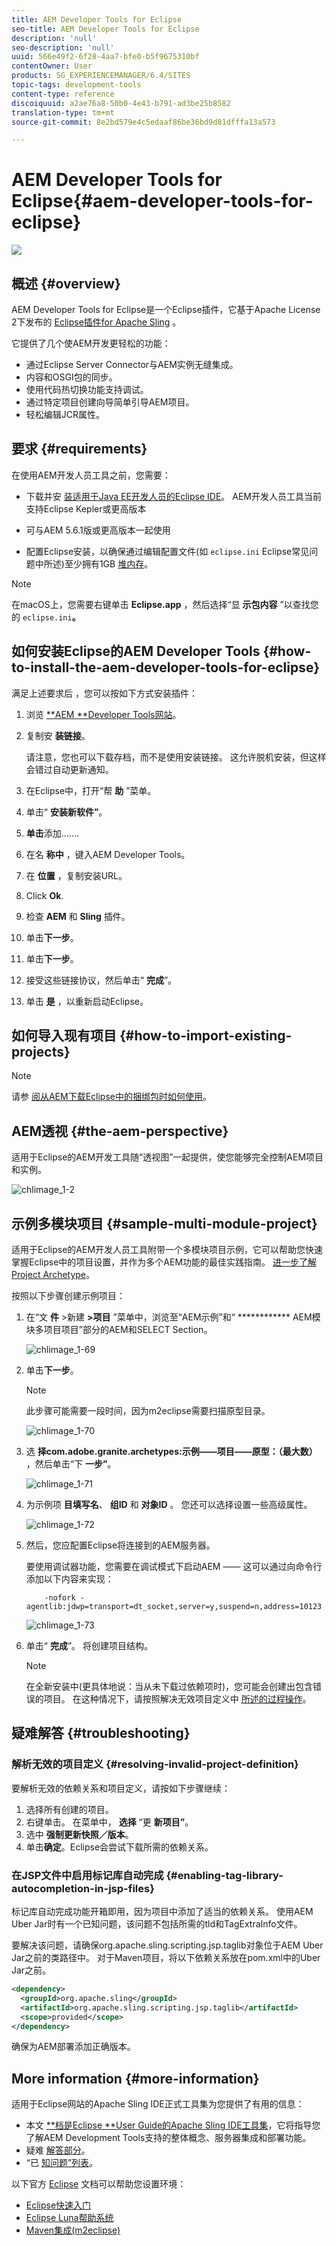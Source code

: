 ```yaml
---
title: AEM Developer Tools for Eclipse
seo-title: AEM Developer Tools for Eclipse
description: 'null'
seo-description: 'null'
uuid: 566e49f2-6f28-4aa7-bfe0-b5f9675310bf
contentOwner: User
products: SG_EXPERIENCEMANAGER/6.4/SITES
topic-tags: development-tools
content-type: reference
discoiquuid: a2ae76a8-50b0-4e43-b791-ad3be25b8582
translation-type: tm+mt
source-git-commit: 8e2bd579e4c5edaaf86be36bd9d81dfffa13a573

---
```



# AEM Developer Tools for Eclipse{#aem-developer-tools-for-eclipse}

![](do-not-localize/chlimage_1-9.png)

## 概述 {#overview}

AEM Developer Tools for Eclipse是一个Eclipse插件，它基于Apache License 2下发布的 [Eclipse插件for Apache Sling](https://sling.apache.org/documentation/development/ide-tooling.html) 。

它提供了几个使AEM开发更轻松的功能：

* 通过Eclipse Server Connector与AEM实例无缝集成。
* 内容和OSGI包的同步。
* 使用代码热切换功能支持调试。
* 通过特定项目创建向导简单引导AEM项目。
* 轻松编辑JCR属性。

## 要求 {#requirements}

在使用AEM开发人员工具之前，您需要：

* 下载并安 [装适用于Java EE开发人员的Eclipse IDE](https://eclipse.org/downloads/packages/eclipse-ide-java-ee-developers/lunar)。 AEM开发人员工具当前支持Eclipse Kepler或更高版本

* 可与AEM 5.6.1版或更高版本一起使用
* 配置Eclipse安装，以确保通过编辑配置文件(如 `eclipse.ini` Eclipse常见问题中所述)至少拥有1GB [堆内存](https://wiki.eclipse.org/FAQ_How_do_I_increase_the_heap_size_available_to_Eclipse%3F)。

>[!NOTE]
>
>在macOS上，您需要右键单击 **Eclipse.app** ，然后选择“显 **示包内容** ”以查找您的 `eclipse.ini`**。**

## 如何安装Eclipse的AEM Developer Tools {#how-to-install-the-aem-developer-tools-for-eclipse}

满足上述要求后 [](#requirements) ，您可以按如下方式安装插件：

1. 浏览 [**AEM **Developer Tools网站](https://eclipse.adobe.com/aem/dev-tools/)。

1. 复制安 **装链接**。

   请注意，您也可以下载存档，而不是使用安装链接。 这允许脱机安装，但这样会错过自动更新通知。

1. 在Eclipse中，打开“帮 **助** ”菜单。
1. 单击“ **安装新软件”**。
1. **单击**&#x200B;添加…….
1. 在名 **称中** ，键入AEM Developer Tools。
1. 在 **位置** ，复制安装URL。
1. Click **Ok**.
1. 检查 **AEM** 和 **Sling** 插件。
1. 单击&#x200B;**下一步**。
1. 单击&#x200B;**下一步**。
1. 接受这些链接协议，然后单击“ **完成**”。
1. 单击 **是** ，以重新启动Eclipse。

## 如何导入现有项目 {#how-to-import-existing-projects}

>[!NOTE]
>
>请参 [阅从AEM下载Eclipse中的捆绑包时如何使用](https://stackoverflow.com/questions/29699726/how-to-work-with-a-bundle-in-eclipse-when-it-was-downloaded-from-aem/29705407#29705407)。

## AEM透视 {#the-aem-perspective}

适用于Eclipse的AEM开发工具随“透视图”一起提供，使您能够完全控制AEM项目和实例。

![chlimage_1-2](assets/chlimage_1-2.jpeg)

## 示例多模块项目 {#sample-multi-module-project}

适用于Eclipse的AEM开发人员工具附带一个多模块项目示例，它可以帮助您快速掌握Eclipse中的项目设置，并作为多个AEM功能的最佳实践指南。 [进一步了解Project Archetype](https://github.com/Adobe-Marketing-Cloud/aem-project-archetype)。

按照以下步骤创建示例项目：

1. 在“文 **件** >新建 **>项目** ”菜单中，浏览至“AEM示例”和“ ************ AEM模块多项目项目”部分的AEM和SELECT Section。

   ![chlimage_1-69](assets/chlimage_1-69.png)

1. 单击&#x200B;**下一步**。

   >[!NOTE]
   >
   >此步骤可能需要一段时间，因为m2eclipse需要扫描原型目录。

   ![chlimage_1-70](assets/chlimage_1-70.png)

1. 选 **择com.adobe.granite.archetypes:示例——项目——原型：（最大数）** ，然后单击“下 **一步”**。

   ![chlimage_1-71](assets/chlimage_1-71.png)

1. 为示例项 **目填写名**、 **组ID** 和 **对象ID** 。 您还可以选择设置一些高级属性。

   ![chlimage_1-72](assets/chlimage_1-72.png)

1. 然后，您应配置Eclipse将连接到的AEM服务器。

   要使用调试器功能，您需要在调试模式下启动AEM —— 这可以通过向命令行添加以下内容来实现：

   ```
       -nofork -agentlib:jdwp=transport=dt_socket,server=y,suspend=n,address=10123
   ```

   ![chlimage_1-73](assets/chlimage_1-73.png)

1. 单击“ **完成**”。 将创建项目结构。

   >[!NOTE]
   >
   >在全新安装中(更具体地说：当从未下载过依赖项时)，您可能会创建出包含错误的项目。 在这种情况下，请按照解决无效项目定义中 [所述的过程操作](#resolving-invalid-project-definition)。

## 疑难解答 {#troubleshooting}

### 解析无效的项目定义 {#resolving-invalid-project-definition}

要解析无效的依赖关系和项目定义，请按如下步骤继续：

1. 选择所有创建的项目。
1. 右键单击。 在菜单中， **选择** “更 **新项目”**。
1. 选中 **强制更新快照／版本**。
1. 单击&#x200B;**确定**。Eclipse会尝试下载所需的依赖关系。

### 在JSP文件中启用标记库自动完成 {#enabling-tag-library-autocompletion-in-jsp-files}

标记库自动完成功能开箱即用，因为项目中添加了适当的依赖关系。 使用AEM Uber Jar时有一个已知问题，该问题不包括所需的tld和TagExtraInfo文件。

要解决该问题，请确保org.apache.sling.scripting.jsp.taglib对象位于AEM Uber Jar之前的类路径中。 对于Maven项目，将以下依赖关系放在pom.xml中的Uber Jar之前。

```xml
<dependency>
  <groupId>org.apache.sling</groupId>
  <artifactId>org.apache.sling.scripting.jsp.taglib</artifactId>
  <scope>provided</scope>
</dependency>
```

确保为AEM部署添加正确版本。

## More information {#more-information}

适用于Eclipse网站的Apache Sling IDE正式工具集为您提供了有用的信息：

* 本文 [**档是Eclipse **User Guide的Apache Sling IDE工具集](https://sling.apache.org/documentation/development/ide-tooling.html)，它将指导您了解AEM Development Tools支持的整体概念、服务器集成和部署功能。
* 疑难 [解答部分](https://sling.apache.org/documentation/development/ide-tooling.html#troubleshooting)。
* “已 [知问题”列表](https://sling.apache.org/documentation/development/ide-tooling.html#known-issues)。

以下官方 [Eclipse](https://eclipse.org/) 文档可以帮助您设置环境：

* [Eclipse快速入门](https://eclipse.org/users/)
* [Eclipse Luna帮助系统](https://help.eclipse.org/luna/index.jsp)
* [Maven集成(m2eclipse)](https://www.eclipse.org/m2e/)

